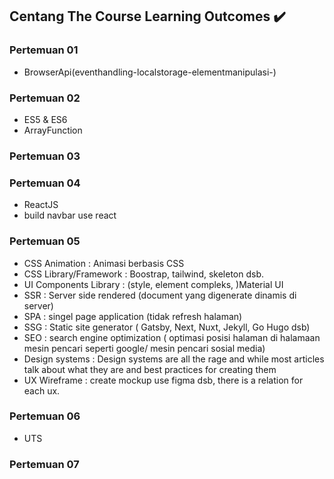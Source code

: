 ## Centang The Course Learning Outcomes :heavy_check_mark:

### Pertemuan 01
- BrowserApi(eventhandling-localstorage-elementmanipulasi-)
### Pertemuan 02
- ES5 & ES6
- ArrayFunction
### Pertemuan 03
### Pertemuan 04
- ReactJS
- build navbar use react
### Pertemuan 05
- CSS Animation : Animasi berbasis CSS
- CSS Library/Framework : Boostrap, tailwind, skeleton dsb.
- UI Components Library : (style, element compleks, )Material UI
- SSR : Server side rendered (document yang digenerate dinamis di server)
- SPA : singel page application (tidak refresh halaman)
- SSG : Static site generator ( Gatsby, Next, Nuxt, Jekyll, Go Hugo dsb)
- SEO : search engine optimization ( optimasi posisi halaman di halamaan mesin pencari  seperti google/ mesin pencari sosial media)
- Design systems : Design systems are all the rage and while most articles talk about what they are and best practices for creating them
- UX Wireframe : create mockup use figma dsb, there is a relation for each ux.
### Pertemuan 06
- UTS
### Pertemuan 07
